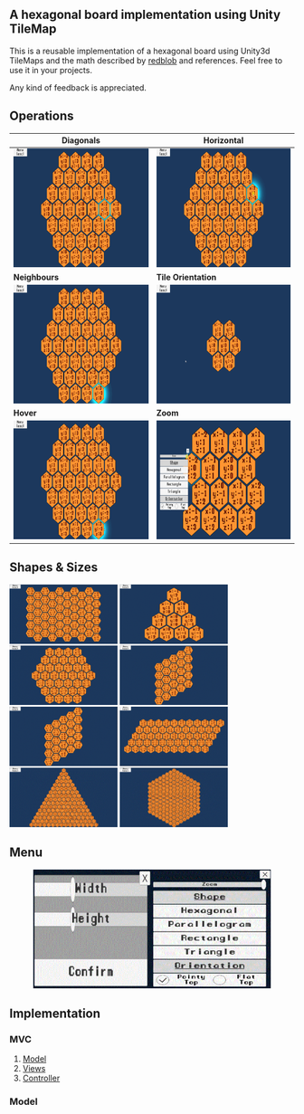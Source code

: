 ## A hexagonal board implementation using Unity TileMap

This is a reusable implementation of a hexagonal board using Unity3d TileMaps and the math described by [redblob](https://www.redblobgames.com/grids/hexagons/) and references. Feel free to use it in your projects. 

Any kind of feedback is appreciated.
 
## Operations
|Diagonals|Horizontal|
|------------|-------------|
|<img width="382" height="210" src="/Assets/Textures/Gifs/diagonals.gif">|<img width="382" height="210" src="/Assets/Textures/Gifs/horizontal.gif">|
|<b>Neighbours</b>|<b>Tile Orientation</b>|
|<img width="382" height="210" src="/Assets/Textures/Gifs/neighbours.gif">|<img width="382" height="210" src="/Assets/Textures/Gifs/orientation.gif">|
|<b>Hover</b>|<b>Zoom</b>|
|<img width="382" height="210" src="/Assets/Textures/Gifs/Hover.gif">|<img width="382" height="210" src="/Assets/Textures/Gifs/zoom1.gif">|

## Shapes & Sizes
<img width="191" height="105" src="/Assets/Textures/Gifs/rectangle.GIF"> <img width="191" height="105" src="/Assets/Textures/Gifs/triangle.gif"> <img width="191" height="105" src="/Assets/Textures/Gifs/hexagon.GIF"> <img width="191" height="105" src="/Assets/Textures/Gifs/parallelogram.gif"> <img width="191" height="105" src="/Assets/Textures/Gifs/parallelogram.gif"> <img width="191" height="105" src="/Assets/Textures/Gifs/parallelogram1.gif"> <img width="191" height="105" src="/Assets/Textures/Gifs/triangle1.gif"> <img width="191" height="105" src="/Assets/Textures/Gifs/hexagon1.GIF">  

## Menu
<p align="center">
<img width="210" height="210" src="/Assets/Textures/Gifs/Sizes.GIF"><img width="210" height="210" src="/Assets/Textures/Gifs/Menu.GIF">
</p>

## Implementation

### MVC
1. [Model](/Assets/Scripts/BoardSystem/Board)
2. [Views](/Assets/Scripts/Ui)
3. [Controller](/Assets/Scripts/BoardSystem/BoardController.cs)

### Model 

